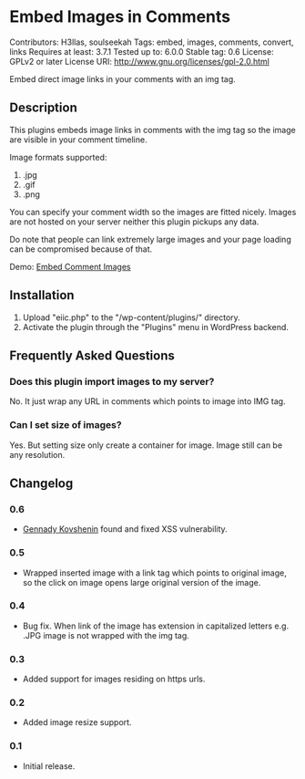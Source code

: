 # Embed Images in Comments
Contributors: H3llas, soulseekah
Tags: embed, images, comments, convert, links
Requires at least: 3.7.1
Tested up to: 6.0.0
Stable tag: 0.6
License: GPLv2 or later
License URI: http://www.gnu.org/licenses/gpl-2.0.html

Embed direct image links in your comments with an img tag.

## Description
This plugins embeds image links in comments with the img tag so the image are visible in your comment timeline. 

Image formats supported:
1. .jpg
2. .gif
3. .png

You can specify your comment width so the images are fitted nicely. Images are not hosted on your server neither this plugin pickups any data. 

Do note that people can link extremely large images and your page loading can be compromised because of that.

Demo:
[Embed Comment Images](http://www.ascic.net/embed-comment-images/ "Embed Images in Comments")

## Installation
1. Upload "eiic.php" to the "/wp-content/plugins/" directory.
2. Activate the plugin through the "Plugins" menu in WordPress backend.

## Frequently Asked Questions
### Does this plugin import images to my server?
No. It just wrap any URL in comments which points to image into IMG tag.

### Can I set size of images?
Yes. But setting size only create a container for image. Image still can be any resolution.

## Changelog

### 0.6 
* <a href="https://profiles.wordpress.org/soulseekah">Gennady Kovshenin</a> found and fixed XSS vulnerability.

### 0.5 
* Wrapped inserted image with a link tag which points to original image, so the click on image opens large original version of the image.

### 0.4 
* Bug fix. When link of the image has extension in capitalized letters e.g. .JPG image is not wrapped with the img tag.

### 0.3
* Added support for images residing on https urls.

### 0.2 
* Added image resize support.

### 0.1 
* Initial release.
